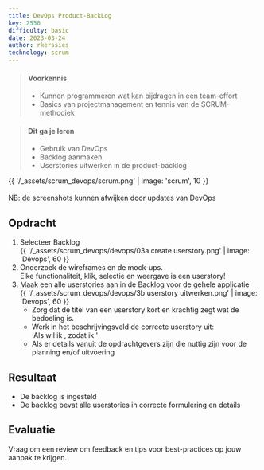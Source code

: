 ```yaml
---
title: DevOps Product-BackLog
key: 2550
difficulty: basic
date: 2023-03-24
author: rkerssies
technology: scrum
---
```

> #### Voorkennis
> * Kunnen programmeren wat kan bijdragen in een team-effort
> * Basics van projectmanagement en tennis van de SCRUM-methodiek

> #### Dit ga je leren
> * Gebruik van DevOps
> * Backlog aanmaken
> * Userstories uitwerken in de product-backlog


{{ '/_assets/scrum_devops/scrum.png' | image: 'scrum', 10 }}
<br><br>
NB: de screenshots kunnen afwijken door updates van DevOps<br>

## Opdracht
1. Selecteer Backlog<br>
   {{ '/_assets/scrum_devops/devops/03a create userstory.png' | image: 'Devops', 60 }}
2. Onderzoek de wireframes en de mock-ups.<br>
   Elke functionaliteit, klik, selectie en weergave is een userstory!  
3. Maak een alle userstories aan in de Backlog voor de gehele applicatie<br>
   {{ '/_assets/scrum_devops/devops/3b userstory uitwerken.png' | image: 'Devops', 60 }}
   * Zorg dat de titel van een userstory kort en krachtig zegt wat de bedoeling is.
   * Werk in het beschrijvingsveld de correcte userstory uit:<br>
       'Als <rol> wil ik <mogelijkheid>, zodat ik <uitwerking waarom>'<br>
   * Als er details vanuit de opdrachtgevers zijn die nuttig zijn voor de planning en/of uitvoering


## Resultaat
* De backlog is ingesteld
* De backlog bevat alle userstories in correcte formulering en details


## Evaluatie
Vraag om een review om feedback en tips voor best-practices op jouw aanpak te krijgen.
